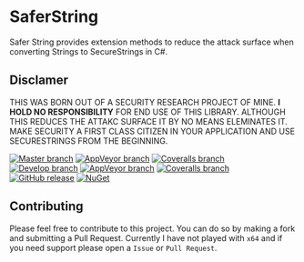 # SaferString
Safer String provides extension methods to reduce the attack surface when converting Strings to SecureStrings in C#.

## Disclamer
THIS WAS BORN OUT OF A SECURITY RESEARCH PROJECT OF MINE.  **I HOLD NO RESPONSIBILITY** FOR END USE OF THIS LIBRARY.  ALTHOUGH THIS REDUCES THE ATTAKC SURFACE IT BY NO MEANS ELEMINATES IT.  MAKE SECURITY A FIRST CLASS CITIZEN IN YOUR APPLICATION AND USE SECURESTRINGS FROM THE BEGINNING.


[![Master branch](https://img.shields.io/badge/Branch-Master-blue.svg)]()
[![AppVeyor branch](https://img.shields.io/appveyor/ci/StummeJ/saferstring/master.svg?maxAge=600)](https://ci.appveyor.com/project/StummeJ/saferstring/history)
[![Coveralls branch](https://img.shields.io/coveralls/StummeJ/SaferString/master.svg?maxAge=600)](https://coveralls.io/github/StummeJ/SaferString?branch=master)  
[![Develop branch](https://img.shields.io/badge/Branch-Develop-blue.svg)]()
[![AppVeyor branch](https://img.shields.io/appveyor/ci/StummeJ/saferstring/develop.svg?maxAge=600)](https://ci.appveyor.com/project/StummeJ/saferstring/history)
[![Coveralls branch](https://img.shields.io/coveralls/StummeJ/SaferString/develop.svg?maxAge=600)](https://coveralls.io/github/StummeJ/SaferString?branch=develop)   
[![GitHub release](https://img.shields.io/github/release/StummeJ/SaferString.svg?maxAge=600)](https://github.com/StummeJ/SaferString)
[![NuGet](https://img.shields.io/nuget/v/SaferString.svg?maxAge=600)](https://www.nuget.org/packages/SaferString)


## Contributing
Please feel free to contribute to this project.  You can do so by making a fork and submitting a Pull Request.  Currently I have not played with `x64` and if you need support please open a `Issue` or `Pull Request`.
